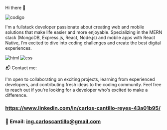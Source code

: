  Hi there 👋

![codigo](https://github.com/CarlosCantillo25/CarlosCantillo25/assets/133810602/23b95e5a-5f9d-4365-99fe-dbe5353d2861)


I'm a fullstack developer passionate about creating web and mobile solutions that make life easier and more enjoyable. Specializing in the MERN stack (MongoDB, Express.js, React, Node.js) and mobile apps with React Native, I'm excited to dive into coding challenges and create the best digital experiences.

![html](https://github.com/CarlosCantillo25/CarlosCantillo25/assets/133810602/0e8a3ed7-9002-4227-b350-cf852fec34b2) ![css](https://github.com/CarlosCantillo25/CarlosCantillo25/assets/133810602/a72ff4d4-eb4b-4062-bb5d-165e44466bf9)


📬 Contact me:

I'm open to collaborating on exciting projects, learning from experienced developers, and contributing fresh ideas to the coding community. Feel free to reach out if you're looking for a developer who's excited to make a difference.

### https://www.linkedin.com/in/carlos-cantillo-reyes-43a01b95/ 
### 📧 Email: ing.carloscantillo@gmail.com
